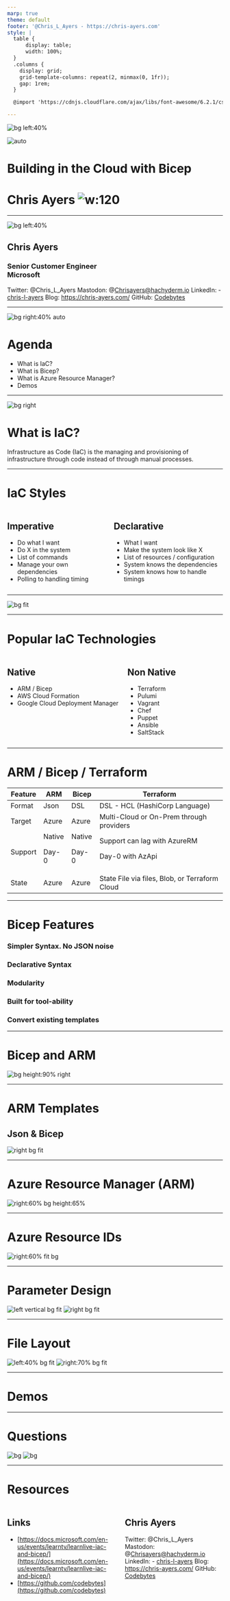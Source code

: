 ```yaml
---
marp: true
theme: default
footer: '@Chris_L_Ayers - https://chris-ayers.com'
style: |
  table {
      display: table;
      width: 100%;
  }
  .columns {
    display: grid;
    grid-template-columns: repeat(2, minmax(0, 1fr));
    gap: 1rem;
  }

  @import 'https://cdnjs.cloudflare.com/ajax/libs/font-awesome/6.2.1/css/all.min.css'

---
```


![bg left:40%](./img/background.jpg)

![auto](./img/bicep-logo.png)
# Building in the Cloud with Bicep

# Chris Ayers ![w:120](img/head-shoulders-transparent.png)

---

![bg left:40%](./img/portrait.jpg)

## Chris Ayers
### Senior Customer Engineer<br>Microsoft

<i class="fa-brands fa-twitter"></i> Twitter: @Chris\_L\_Ayers
<i class="fa-brands fa-mastodon"></i> Mastodon: @Chrisayers@hachyderm.io
<i class="fa-brands fa-linkedin"></i> LinkedIn: - [chris\-l\-ayers](https://linkedin.com/in/chris-l-ayers/)
<i class="fa fa-window-maximize"></i> Blog: [https://chris-ayers\.com/](https://chris-ayers.com/)
<i class="fa-brands fa-github"></i> GitHub: [Codebytes](https://github.com/codebytes)

---

![bg right:40% auto](./img/bicep-logo.png)

# Agenda
- What is IaC?
- What is Bicep?
- What is Azure Resource Manager? 
- Demos
---

![bg right](img/background.jpg)

# What is IaC?
Infrastructure as Code (IaC) is the managing and provisioning of infrastructure through code instead of through manual processes.

---

# IaC Styles

<div class="columns">
<div>

## Imperative

- Do what I want
- Do X in the system
- List of commands
- Manage your own dependencies
- Polling to handling timing

</div>
<div>

## Declarative

- What I want
- Make the system look like X
- List of resources / configuration
- System knows the dependencies
- System knows how to handle timings

</div>

</div>

---

![bg fit](./img/imp-vs-decl.png)

---

# Popular IaC Technologies


<div class="columns">
<div>

## Native

- ARM / Bicep
- AWS Cloud Formation
- Google Cloud Deployment Manager

</div>
<div>

## Non Native

- Terraform
- Pulumi
- Vagrant
- Chef
- Puppet
- Ansible
- SaltStack 
  
</div>
</div>


---

# ARM / Bicep / Terraform

Feature | ARM | Bicep | Terraform
---|---|---|---
Format | Json | DSL | DSL - HCL (HashiCorp Language) 
Target | Azure | Azure | Multi-Cloud or On-Prem through providers
Support | Native<p>Day-0 | Native<p>Day-0 | Support can lag with AzureRM<p> Day-0 with AzApi 
State | Azure | Azure | State File via files, Blob, or Terraform Cloud

---

# Bicep Features

### <i class="fa fa-code"></i> Simpler Syntax. No JSON noise
### <i class="fa fa-object-group"></i> Declarative Syntax
### <i class="fa fa-th-large"></i> Modularity
### <i class="fa fa-cogs"></i> Built for tool-ability
### <i class="fa fa-exchange"></i> Convert existing templates

___

# Bicep and ARM

![bg height:90% right](./img/bicep-arm.png)

---

# ARM Templates
## Json & Bicep

![right bg fit](./img/2-convert.png)

---

# Azure Resource Manager (ARM)

![right:60% bg height:65%](./img/2-hierarchy.png)

---

# Azure Resource IDs

![right:60% fit bg](./img/child-resource-id.png)

---

# Parameter Design

![left  vertical bg fit](./img/3-free-form-configuration.png)
![right bg fit](./img/3-configuration-map.png)

---

# File Layout

![left:40%  bg fit](./img/4-group-element-type.png)
![right:70% bg fit](./img/4-group-resource.png)

---

# Demos

---

# Questions

![bg](./img/background.jpg)
![bg](./img/owl.png)

---

# Resources 


<div class="columns">
<div>

## Links

- [https://docs.microsoft.com/en-us/events/learntv/learnlive-iac-and-bicep/](https://docs.microsoft.com/en-us/events/learntv/learnlive-iac-and-bicep/)
- [https://github.com/codebytes](https://github.com/codebytes)

</div>
<div>

## Chris Ayers 

<i class="fa-brands fa-twitter"></i> Twitter: @Chris\_L\_Ayers
<i class="fa-brands fa-mastodon"></i> Mastodon: @Chrisayers@hachyderm.io
<i class="fa-brands fa-linkedin"></i> LinkedIn: - [chris\-l\-ayers](https://linkedin.com/in/chris-l-ayers/)
<i class="fa fa-window-maximize"></i> Blog: [https://chris-ayers\.com/](https://chris-ayers.com/)
<i class="fa-brands fa-github"></i> GitHub: [Codebytes](https://github.com/codebytes)

</div>

</div>
